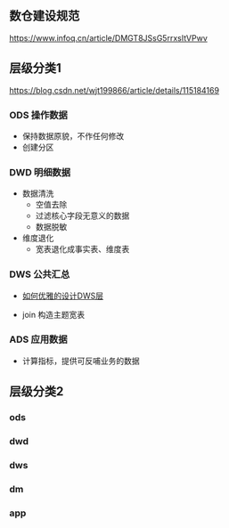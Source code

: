 

## 数仓建设规范

https://www.infoq.cn/article/DMGT8JSsG5rrxsItVPwv


## 层级分类1

https://blog.csdn.net/wjt199866/article/details/115184169

### ODS 操作数据

- 保持数据原貌，不作任何修改
- 创建分区


### DWD 明细数据

- 数据清洗
  - 空值去除
  - 过滤核心字段无意义的数据
  - 数据脱敏
- 维度退化
  - 宽表退化成事实表、维度表


### DWS 公共汇总

- [如何优雅的设计DWS层](https://mp.weixin.qq.com/s/c1nT0tZhCh22Wutjohz-2g)

- join 构造主题宽表


### ADS 应用数据

- 计算指标，提供可反哺业务的数据


## 层级分类2

### ods

### dwd

### dws

### dm

### app
